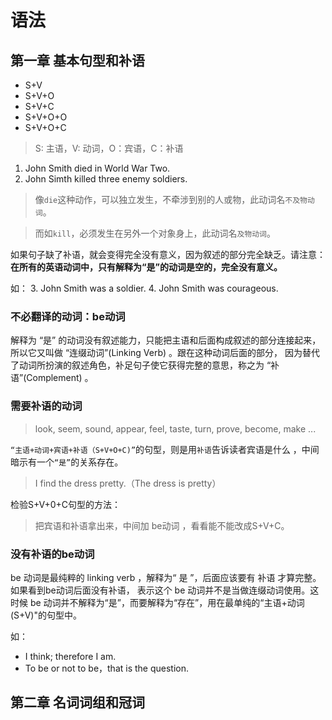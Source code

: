 # 语法

## 第一章 基本句型和补语

- S+V
- S+V+O
- S+V+C
- S+V+O+O
- S+V+O+C
> S: 主语，V: 动词，O：宾语，C：补语

1. John Smith died in World War Two. 
2. John Simth killed three enemy soldiers. 
> 像`die`这种动作，可以独立发生，不牵涉到别的人或物，此动词名`不及物动词`。

>而如`kill`，必须发生在另外一个对象身上，此动词名`及物动词`。

如果句子缺了补语，就会变得完全没有意义，因为叙述的部分完全缺乏。请注意：
**在所有的英语动词中，只有解释为“是”的动词是空的，完全没有意义。**

如：
3. John Smith was a soldier.
4. John Smith was courageous. 

### 不必翻译的动词：be动词
解释为 “是” 的动词没有叙述能力，只能把主语和后面构成叙述的部分连接起来，
所以它又叫做 “连缀动词”(Linking Verb) 。跟在这种动词后面的部分，
因为替代了动词所扮演的叙述角色，补足句子使它获得完整的意思，称之为 “补语”(Complement) 。

### 需要补语的动词

> look, seem, sound, appear, feel, taste, turn, prove, become, make ...

`“主语+动词+宾语+补语（S+V+O+C)”`的句型，则是用`补语`告诉读者宾语是什么 ，中间暗示有一个`“是”`的关系存在。
> I find the dress pretty.（The dress is pretty）

检验S+V+0+C句型的方法：
> 把宾语和补语拿出来，中间加 be动词 ，看看能不能改成S+V+C。

### 没有补语的be动词
be 动词是最纯粹的 linking verb ，解释为“ 是 ”，后面应该要有 补语 才算完整。如果看到be动词后面没有补语，
表示这个 be 动词并不是当做连缀动词使用。这时候 be 动词并不解释为“是”，而要解释为“存在”，用在最单纯的“主语+动词(S+V)"的句型中。

如：
- I think; therefore I am.
- To be or not to be，that is the question.

## 第二章 名词词组和冠词